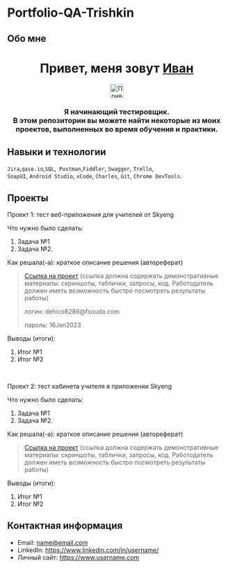 # Portfolio-QA-Trishkin


## Обо мне 
<h1 align="center">Привет, меня зовут <a href="https://github.com/IvanTrishkin" target="_blank">Иван</a></h1>
<p align="center">
  <img src="https://github.com/blackcater/blackcater/raw/main/images/Hi.gif" alt="Привет" width="32" height="32">
</p>
<h3 align="center">Я начинающий тестировщик.<br>В этом репозитории вы можете найти некоторые из моих проектов, выполненных во время обучения и практики.</h3>

## Навыки и технологии
``Jira``,``qase.io``,``SQL``,`` Postman``,``Fiddler``, ``Swagger``, ``Trello``, <br>
``SoapUI``, ``Android Studio``, ``xCode``, ``Charles``, ``Git``, ``Chrome DevTools``.




## Проекты

<p> Проект 1: тест веб-приложения для учителей от Skyeng</p>
<p>Что нужно было сделать:<p>
<ol>
  <li>Задача №1</li>
  <li>Задача №2.</li>
</ol>

<p>Как решала(-а): краткое описание решения (автореферат)<p>

> <a href="https://testqa35.atlassian.net/wiki/spaces/MP/pages/33272/EX1+1">Ссылка на проект</a>
  (ссылка должна содержать демонстративные материалы: скриншоты, таблички, запросы, код. Работодатель должен иметь возможность быстро посмотреть результаты работы)
> <p> логин: dehico8286@fsouda.com </p>
> <p> пароль: 16Jan2023 </p>
 
 <p>Выводы (итоги):<p>
<ol>
  <li>Итог №1</li>
  <li>Итог №2</li>
</ol>


<br> 

<p> Проект 2: тест кабинета учителя в приложении Skyeng</p>
<p>Что нужно было сделать:<p>
<ol>
  <li>Задача №1</li>
  <li>Задача №2.</li>
</ol>

<p>Как решала(-а): краткое описание решения (автореферат)<p>

>  <a href="https://fogen.notion.site/fogen/1-2-Web-REST-API-Postman-5f1700d11e1840b2a4e244b38cb0190f">Ссылка на проект</a>
  (ссылка должна содержать демонстративные материалы: скриншоты, таблички, запросы, код. Работодатель должен иметь возможность быстро посмотреть результаты работы)
 
 <p>Выводы (итоги):<p>
<ol>
  <li>Итог №1</li>
  <li>Итог №2</li>
</ol>



## Контактная информация
- Email: name@email.com
- LinkedIn: https://www.linkedin.com/in/username/
- Личный сайт: https://www.username.com

